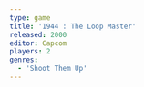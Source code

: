 ```yaml
---
type: game
title: '1944 : The Loop Master'
released: 2000
editor: Capcom
players: 2
genres:
  - 'Shoot Them Up'
---
```

